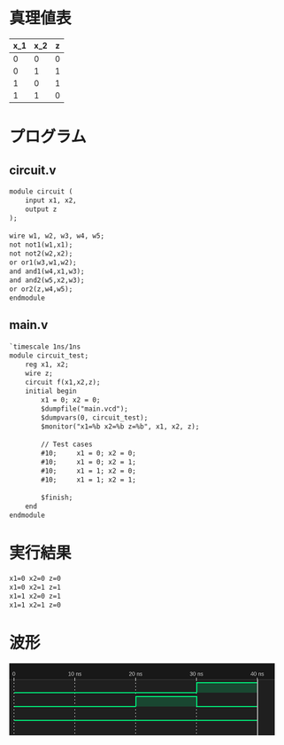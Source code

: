 # 真理値表
| x_1 | x_2 | z |
| - | - | - |
| 0 | 0 | 0 |
| 0 | 1 | 1 |
| 1 | 0 | 1 |
| 1 | 1 | 0 |

# プログラム
## circuit.v
```
module circuit (
    input x1, x2,
    output z
);

wire w1, w2, w3, w4, w5;
not not1(w1,x1);
not not2(w2,x2);
or or1(w3,w1,w2);
and and1(w4,x1,w3);
and and2(w5,x2,w3);
or or2(z,w4,w5);
endmodule
```

## main.v
```
`timescale 1ns/1ns
module circuit_test;
    reg x1, x2;
    wire z;
    circuit f(x1,x2,z);
    initial begin
        x1 = 0; x2 = 0;
        $dumpfile("main.vcd");
        $dumpvars(0, circuit_test);
        $monitor("x1=%b x2=%b z=%b", x1, x2, z);
        
        // Test cases
        #10;     x1 = 0; x2 = 0; 
        #10;     x1 = 0; x2 = 1; 
        #10;     x1 = 1; x2 = 0; 
        #10;     x1 = 1; x2 = 1; 

        $finish;
    end
endmodule
```

# 実行結果
```
x1=0 x2=0 z=0
x1=0 x2=1 z=1
x1=1 x2=0 z=1
x1=1 x2=1 z=0
```

# 波形
![シミュレーション波形](./pic/wave.png)